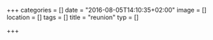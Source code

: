 +++
categories = []
date = "2016-08-05T14:10:35+02:00"
image = []
location = []
tags = []
title = "reunion"
typ = []

+++

